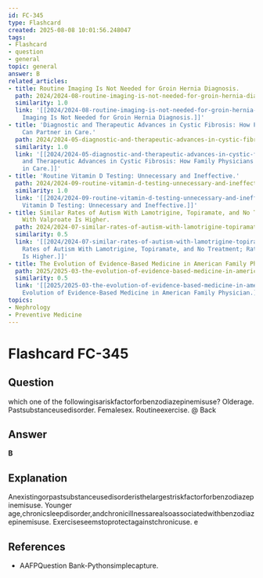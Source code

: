 ```yaml
---
id: FC-345
type: Flashcard
created: 2025-08-08 10:01:56.248047
tags:
- Flashcard
- question
- general
topic: general
answer: B
related_articles:
- title: Routine Imaging Is Not Needed for Groin Hernia Diagnosis.
  path: 2024/2024-08-routine-imaging-is-not-needed-for-groin-hernia-diagnosis.md
  similarity: 1.0
  link: '[[2024/2024-08-routine-imaging-is-not-needed-for-groin-hernia-diagnosis|Routine
    Imaging Is Not Needed for Groin Hernia Diagnosis.]]'
- title: 'Diagnostic and Therapeutic Advances in Cystic Fibrosis: How Family Physicians
    Can Partner in Care.'
  path: 2024/2024-05-diagnostic-and-therapeutic-advances-in-cystic-fibrosis-how-f.md
  similarity: 1.0
  link: '[[2024/2024-05-diagnostic-and-therapeutic-advances-in-cystic-fibrosis-how-f|Diagnostic
    and Therapeutic Advances in Cystic Fibrosis: How Family Physicians Can Partner
    in Care.]]'
- title: 'Routine Vitamin D Testing: Unnecessary and Ineffective.'
  path: 2024/2024-09-routine-vitamin-d-testing-unnecessary-and-ineffective.md
  similarity: 1.0
  link: '[[2024/2024-09-routine-vitamin-d-testing-unnecessary-and-ineffective|Routine
    Vitamin D Testing: Unnecessary and Ineffective.]]'
- title: Similar Rates of Autism With Lamotrigine, Topiramate, and No Treatment; Rate
    With Valproate Is Higher.
  path: 2024/2024-07-similar-rates-of-autism-with-lamotrigine-topiramate-and-no-t.md
  similarity: 0.5
  link: '[[2024/2024-07-similar-rates-of-autism-with-lamotrigine-topiramate-and-no-t|Similar
    Rates of Autism With Lamotrigine, Topiramate, and No Treatment; Rate With Valproate
    Is Higher.]]'
- title: The Evolution of Evidence-Based Medicine in American Family Physician.
  path: 2025/2025-03-the-evolution-of-evidence-based-medicine-in-american-family.md
  similarity: 0.5
  link: '[[2025/2025-03-the-evolution-of-evidence-based-medicine-in-american-family|The
    Evolution of Evidence-Based Medicine in American Family Physician.]]'
topics:
- Nephrology
- Preventive Medicine
---
```


# Flashcard FC-345

## Question

which one of the followingisariskfactorforbenzodiazepinemisuse? Olderage. Pastsubstanceusedisorder. Femalesex. Routineexercise. @ Back

## Answer

**B**

## Explanation

Anexistingorpastsubstanceusedisorderisthelargestriskfactorforbenzodiazepinemisuse. Younger age,chronicsleepdisorder,andchronicillnessarealsoassociatedwithbenzodiazepinemisuse. Exerciseseemstoprotectagainstchronicuse. e

## References

- AAFPQuestion Bank-Pythonsimplecapture.

